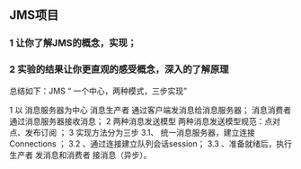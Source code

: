 ## JMS项目
### 1 让你了解JMS的概念，实现；
### 2 实验的结果让你更直观的感受概念，深入的了解原理

总结如下：JMS “ 一个中心，两种模式，三步实现”

1 以 消息服务器为中心
消息生产者 通过客户端发消息给消息服务器； 消息消费者通过消息服务器接收消息；
2 两种消息发送模型
两种消息发送模型规范：点对点、发布订阅 ；
3 实现方法分为三步
3.1、 统一消息服务器，建立连接Connections ；
3.2 、通过连接建立队列会话session；
3.3 、准备就绪后，执行 生产者 发消息和消费者 接消息（异步）。